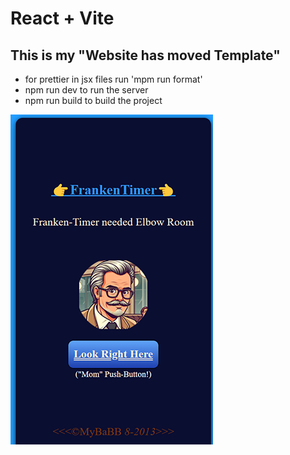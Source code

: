 # React + Vite

## This is my "Website has moved Template"

- for prettier in jsx files run 'mpm run format'
- npm run dev to run the server
- npm run build to build the project

![Image](ReadmeImg.png)
